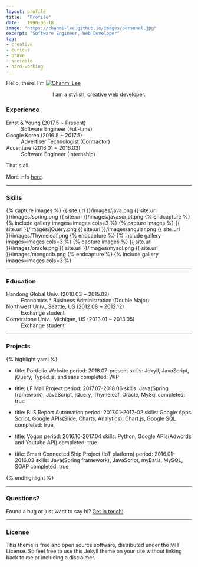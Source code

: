 ```yaml
---
layout: profile
title:  "Profile"
date:   1990-06-18
image: "https://chanmi-lee.github.io/images/personal.jpg"
excerpt: "Software Engineer, Web Developer"
tag:
- creative 
- curious
- brave
- sociable
- hard-working
---
```


Hello, there!
I'm <a href="{{ site.url }}/images/logo-with-girl.png"><img src="{{ site.url }}/images/logo-with-girl.png" alt="Chanmi Lee"></a>  

<center>I am a stylish, creative web developer.</center>

### Experience

<dl>
  <dt>Ernst & Young (2017.5 ~ Present)</dt>
  <dd>Software Engineer (Full-time)</dd>
  <dt>Google Korea (2016.8 ~ 2017.5)</dt>
  <dd>Advertiser Technologist (Contractor)</dd>
  <dt>Accenture (2016.01 ~ 2016.03)</dt>
  <dd>Software Engineer (Internship)</dd>
</dl>

That's all.

More info [here](https://github.com/chanmi-lee/).

---

### Skills

<div class="profile-skill">
{% capture images %}
  {{ site.url }}/images/java.png
  {{ site.url }}/images/spring.png
  {{ site.url }}/images/javascript.png
{% endcapture %}
{% include gallery images=images cols=3 %}
{% capture images %}
  {{ site.url }}/images/jQuery.png
  {{ site.url }}/images/angular.png
  {{ site.url }}/images/Thymeleaf.png
{% endcapture %}
{% include gallery images=images cols=3 %}
{% capture images %}
  {{ site.url }}/images/oracle.png
  {{ site.url }}/images/mysql.png
  {{ site.url }}/images/mongodb.png
{% endcapture %}
{% include gallery images=images cols=3 %}
</div>

---

### Education

<dl>
  <dt>Handong Global Univ. (2010.03 ~ 2015.02)</dt>
  <dd>Economics * Business Administration (Double Major)</dd>
  <dt>Northwest Univ., Seattle, US (2012.08 ~ 2012.12)</dt>
  <dd>Exchange student</dd>
  <dt>Cornerstone Univ., Michigan, US (2013.01 ~ 2013.05)</dt>
  <dd>Exchange student</dd>
</dl>

---

### Projects

{% highlight yaml %}
- title: Portfolio Website
  period: 2018.07-present
  skills: Jekyll, JavaScript, jQuery, Typed.js, and sass
  completed: WIP

- title: LF Mall Project 
  period: 2017.07-2018.06
  skills: Java(Spring framework), JavaScript, jQuery, Thymeleaf, Oracle, MySql
  completed: true

- title: BLS Report Automation
  period: 2017.01-2017-02
  skills: Google Apps Script, Google APIs(Slide, Charts, Analytics), Chart.js, Google SQL
  completed: true

- title: Vogon
  period: 2016.10-2017.04
  skills: Python, Google APIs(Adwords and Youtube API)
  completed: true
  
- title: Smart Connected Ship Project (IoT platform)
  period: 2016.01-2016.03
  skills: Java(Spring framework), JavaScript, myBatis, MySQL, SOAP
  completed: true

{% endhighlight %}

---

### Questions?

Found a bug or just want to say hi? [Get in touch!](https://github.com/chanmi-lee).

--- 

### License

This theme is free and open source software, distributed under the MIT License. So feel free to use this Jekyll theme on your site without linking back to me or including a disclaimer.
